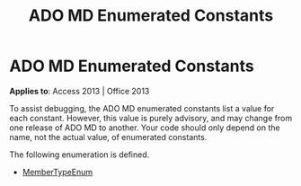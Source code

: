 ﻿---
title: ADO MD Enumerated Constants
TOCTitle: ADO MD Enumerated Constants
ms:assetid: c08de798-2e55-6c1e-fddf-7b3b1e239a49
ms:mtpsurl: https://msdn.microsoft.com/en-us/library/JJ249937(v=office.15)
ms:contentKeyID: 48547512
ms.date: 09/18/2015
mtps_version: v=office.15
---

# ADO MD Enumerated Constants


**Applies to**: Access 2013 | Office 2013

To assist debugging, the ADO MD enumerated constants list a value for each constant. However, this value is purely advisory, and may change from one release of ADO MD to another. Your code should only depend on the name, not the actual value, of enumerated constants.

The following enumeration is defined.

  - [MemberTypeEnum](membertypeenum.md)

